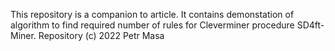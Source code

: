 This repository is a companion to article. It contains demonstation of algorithm to find required number of rules for Cleverminer procedure
SD4ft-Miner.
Repository (c) 2022 Petr Masa


